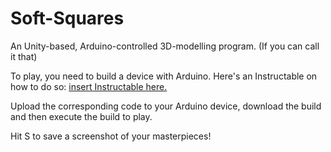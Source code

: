# Soft-Squares
An Unity-based, Arduino-controlled 3D-modelling program. (If you can call it that)

To play, you need to build a device with Arduino. Here's an Instructable on how to do so: [insert Instructable here.](https://www.instructables.com/Soft-Squares-Chisel-Away-With-Arduino-in-Unity/)

Upload the corresponding code to your Arduino device, download the build and then execute the build to play. 

Hit S to save a screenshot of your masterpieces! 
